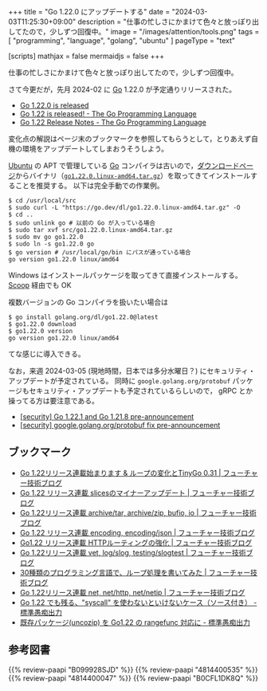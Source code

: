 +++
title = "Go 1.22.0 にアップデートする"
date =  "2024-03-03T11:25:30+09:00"
description = "仕事の忙しさにかまけて色々と放っぽり出してたので，少しずつ回復中。"
image = "/images/attention/tools.png"
tags  = [ "programming", "language", "golang", "ubuntu" ]
pageType = "text"

[scripts]
  mathjax = false
  mermaidjs = false
+++

仕事の忙しさにかまけて色々と放っぽり出してたので，少しずつ回復中。

さて今更だが，先月 2024-02 に [Go] 1.22.0 が予定通りリリースされた。

- [Go 1.22.0 is released](https://groups.google.com/g/golang-announce/c/TpowDYVBMoY)
- [Go 1.22 is released! - The Go Programming Language](https://go.dev/blog/go1.22)
- [Go 1.22 Release Notes - The Go Programming Language](https://go.dev/doc/go1.22)

変化点の解説はページ末のブックマークを参照してもらうとして，とりあえず自機の環境をアップデートしてしまおうそうしよう。

[Ubuntu] の APT で管理している [Go] コンパイラは古いので，[ダウンロードページ](https://go.dev/dl/ "Downloads - go.dev")からバイナリ（[`go1.22.0.linux-amd64.tar.gz`](https://go.dev/dl/go1.22.0.linux-amd64.tar.gz)）を取ってきてインストールすることを推奨する。
以下は完全手動での作業例。

```text
$ cd /usr/local/src
$ sudo curl -L "https://go.dev/dl/go1.22.0.linux-amd64.tar.gz" -O
$ cd ..
$ sudo unlink go # 以前の Go が入っている場合
$ sudo tar xvf src/go1.22.0.linux-amd64.tar.gz
$ sudo mv go go1.22.0
$ sudo ln -s go1.22.0 go
$ go version # /usr/local/go/bin にパスが通っている場合
go version go1.22.0 linux/amd64
```

Windows はインストールパッケージを取ってきて直接インストールする。
[Scoop] 経由でも OK

複数バージョンの Go コンパイラを扱いたい場合は

```text
$ go install golang.org/dl/go1.22.0@latest
$ go1.22.0 download
$ go1.22.0 version
go version go1.22.0 linux/amd64
```

てな感じに導入できる。

なお，来週 2024-03-05 (現地時間，日本では多分水曜日？) にセキュリティ・アップデートが予定されている。
同時に `google.golang.org/protobuf` パッケージもセキュリティ・アップデートも予定されているらしいので， gRPC とか操ってる方は要注意である。

- [[security] Go 1.22.1 and Go 1.21.8 pre-announcement](https://groups.google.com/g/golang-announce/c/smSYdsWaO4o)
- [[security] google.golang.org/protobuf fix pre-announcement](https://groups.google.com/g/golang-announce/c/jiGrhz7X6aU)

## ブックマーク

- [Go 1.22リリース連載始まります & ループの変化とTinyGo 0.31 | フューチャー技術ブログ](https://future-architect.github.io/articles/20240129a/)
- [Go 1.22 リリース連載 slicesのマイナーアップデート | フューチャー技術ブログ](https://future-architect.github.io/articles/20240130a/)
- [Go 1.22リリース連載 archive/tar, archive/zip, bufio, io | フューチャー技術ブログ](https://future-architect.github.io/articles/20240131a/)
- [Go 1.22 リリース連載 encoding, encoding/json | フューチャー技術ブログ](https://future-architect.github.io/articles/20240201a/)
- [Go1.22 リリース連載 HTTPルーティングの強化 | フューチャー技術ブログ](https://future-architect.github.io/articles/20240202a/)
- [Go 1.22リリース連載 vet, log/slog, testing/slogtest | フューチャー技術ブログ](https://future-architect.github.io/articles/20240205a/)
- [30種類のプログラミング言語で、ループ処理を書いてみた | フューチャー技術ブログ](https://future-architect.github.io/articles/20240206a/)
- [Go 1.22リリース連載 net, net/http, net/netip | フューチャー技術ブログ](https://future-architect.github.io/articles/20240214a/)
- [Go 1.22 でも残る、"syscall" を使わないといけないケース（ソース付き） - 標準愚痴出力](https://zetamatta.hatenablog.com/entry/2024/02/07/235657)
- [既存パッケージ(uncozip) を Go1.22 の rangefunc 対応に - 標準愚痴出力](https://zetamatta.hatenablog.com/entry/2024/02/19/095251)

[Go]: https://go.dev/
[Ubuntu]: https://www.ubuntu.com/ "The leading operating system for PCs, IoT devices, servers and the cloud | Ubuntu"
[Scoop]: https://scoop.sh/

## 参考図書

{{% review-paapi "B099928SJD" %}} <!-- プログラミング言語Go -->
{{% review-paapi "4814400535" %}} <!-- 効率的なGo : Effective Go -->
{{% review-paapi "4814400047" %}} <!-- 初めてのGo言語 -->
{{% review-paapi "B0CFL1DK8Q" %}} <!-- Go言語 100Tips -->
